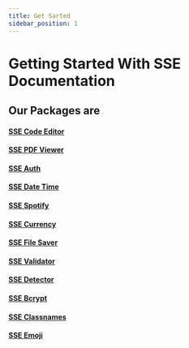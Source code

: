 ```yaml
---
title: Get Sarted
sidebar_position: 1
---
```


# Getting Started With SSE Documentation

## Our Packages are

#### [SSE Code Editor](/docs/code-editor/Installation)
#### [SSE PDF Viewer](/docs/sse-pdf-viewer/Installation)
#### [SSE Auth](/docs/sse-auth/)
#### [SSE Date Time](/docs/sse-date-time/)
#### [SSE Spotify](/docs/sse-spotify-api)
#### [SSE Currency](/docs/sse-currency)
#### [SSE File Saver](/docs/sse-file-saver)
#### [SSE Validator](/docs/sse-validator)
#### [SSE Detector](/docs/sse-detector)
#### [SSE Bcrypt](/docs/sse-bcrypt)
#### [SSE Classnames](/docs/sse-classname)
#### [SSE Emoji](/docs/sse-emoji)
